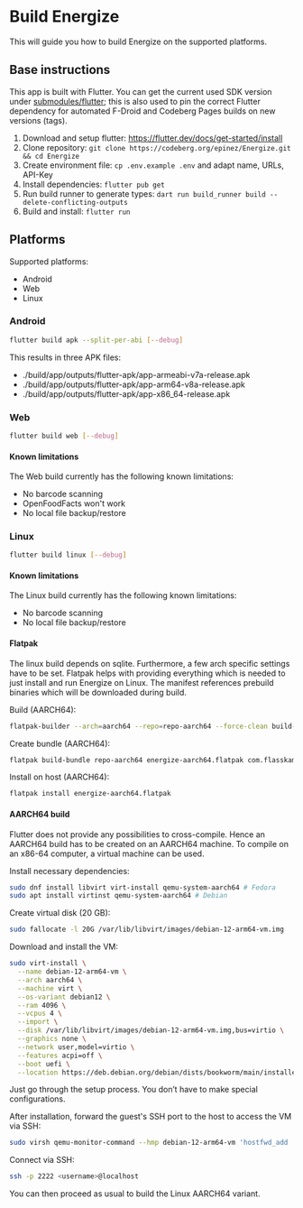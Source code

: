 # Build Energize

This will guide you how to build Energize on the supported platforms.

## Base instructions

This app is built with Flutter. You can get the current used SDK version under [submodules/flutter](submodules/flutter); this is also used to pin the correct Flutter dependency for automated F-Droid and Codeberg Pages builds on new versions (tags).

1. Download and setup flutter: https://flutter.dev/docs/get-started/install
2. Clone repository: `git clone https://codeberg.org/epinez/Energize.git && cd Energize`
3. Create environment file: `cp .env.example .env` and adapt name, URLs, API-Key
4. Install dependencies: `flutter pub get`
5. Run build runner to generate types: `dart run build_runner build --delete-conflicting-outputs`
6. Build and install: `flutter run`

## Platforms

Supported platforms:

- Android
- Web
- Linux

### Android

```bash
flutter build apk --split-per-abi [--debug]
```

This results in three APK files:

- ./build/app/outputs/flutter-apk/app-armeabi-v7a-release.apk
- ./build/app/outputs/flutter-apk/app-arm64-v8a-release.apk
- ./build/app/outputs/flutter-apk/app-x86_64-release.apk

### Web

```bash
flutter build web [--debug]
```

#### Known limitations

The Web build currently has the following known limitations:

- No barcode scanning
- OpenFoodFacts won't work
- No local file backup/restore

### Linux

```bash
flutter build linux [--debug]
```

#### Known limitations

The Linux build currently has the following known limitations:

- No barcode scanning
- No local file backup/restore

#### Flatpak

The linux build depends on sqlite. Furthermore, a few arch specific settings have to be set. Flatpak helps with providing everything which is needed to just install and run Energize on Linux. The manifest references prebuild binaries which will be downloaded during build.

Build (AARCH64):

```bash
flatpak-builder --arch=aarch64 --repo=repo-aarch64 --force-clean build-aarch64 flatpak/com.flasskamp.Energize.json
```

Create bundle (AARCH64):

```bash
flatpak build-bundle repo-aarch64 energize-aarch64.flatpak com.flasskamp.Energize --arch=aarch64
```

Install on host (AARCH64):

```bash
flatpak install energize-aarch64.flatpak
```

#### AARCH64 build

Flutter does not provide any possibilities to cross-compile. Hence an AARCH64 build has to be created on an AARCH64 machine. To compile on an x86-64 computer, a virtual machine can be used.

Install necessary dependencies:

```bash
sudo dnf install libvirt virt-install qemu-system-aarch64 # Fedora
sudo apt install virtinst qemu-system-aarch64 # Debian
```

Create virtual disk (20 GB):

```bash
sudo fallocate -l 20G /var/lib/libvirt/images/debian-12-arm64-vm.img
```

Download and install the VM:

```bash
sudo virt-install \
  --name debian-12-arm64-vm \
  --arch aarch64 \
  --machine virt \
  --os-variant debian12 \
  --ram 4096 \
  --vcpus 4 \
  --import \
  --disk /var/lib/libvirt/images/debian-12-arm64-vm.img,bus=virtio \
  --graphics none \
  --network user,model=virtio \
  --features acpi=off \
  --boot uefi \
  --location https://deb.debian.org/debian/dists/bookworm/main/installer-arm64/
```

Just go through the setup process. You don’t have to make special configurations.

After installation, forward the guest's SSH port to the host to access the VM via SSH:

```bash
sudo virsh qemu-monitor-command --hmp debian-12-arm64-vm 'hostfwd_add ::2222-:22'
```

Connect via SSH:

```bash
ssh -p 2222 <username>@localhost
```

You can then proceed as usual to build the Linux AARCH64 variant.